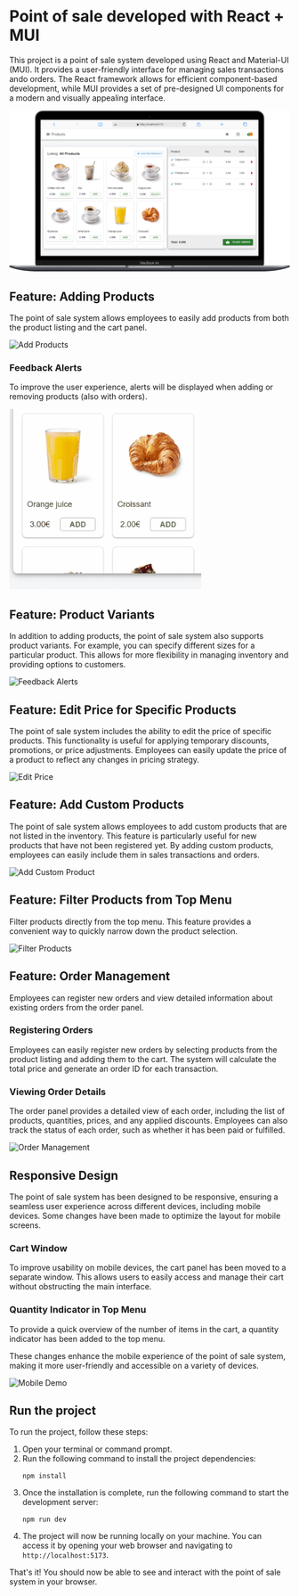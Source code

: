 # Point of sale developed with React + MUI

This project is a point of sale system developed using React and Material-UI (MUI). It provides a user-friendly interface for managing sales transactions ando orders. The React framework allows for efficient component-based development, while MUI provides a set of pre-designed UI components for a modern and visually appealing interface.

![Main Page](/public/imgs/readme/main-page.png)

## Feature: Adding Products

The point of sale system allows employees to easily add products from both the product listing and the cart panel.

![Add Products](/public/imgs/readme/add-products.gif)


### Feedback Alerts
To improve the user experience, alerts will be displayed when adding or removing products (also with orders).

![Feedback Alerts](/public/imgs/readme/feedback-alerts.gif)


## Feature: Product Variants
In addition to adding products, the point of sale system also supports product variants. For example, you can specify different sizes for a particular product. This allows for more flexibility in managing inventory and providing options to customers.

![Feedback Alerts](/public/imgs/readme/product-variants.gif)


## Feature: Edit Price for Specific Products
The point of sale system includes the ability to edit the price of specific products. This functionality is useful for applying temporary discounts, promotions, or price adjustments. Employees can easily update the price of a product to reflect any changes in pricing strategy.

![Edit Price](/public/imgs/readme/edit-price.gif)

## Feature: Add Custom Products
The point of sale system allows employees to add custom products that are not listed in the inventory. This feature is particularly useful for new products that have not been registered yet. By adding custom products, employees can easily include them in sales transactions and orders.

![Add Custom Product](/public/imgs/readme/custom-products.gif)

## Feature: Filter Products from Top Menu
Filter products directly from the top menu. This feature provides a convenient way to quickly narrow down the product selection.

![Filter Products](/public/imgs/readme/filter-products.gif)

## Feature: Order Management
Employees can register new orders and view detailed information about existing orders from the order panel.

### Registering Orders
Employees can easily register new orders by selecting products from the product listing and adding them to the cart. The system will calculate the total price and generate an order ID for each transaction.

### Viewing Order Details
The order panel provides a detailed view of each order, including the list of products, quantities, prices, and any applied discounts. Employees can also track the status of each order, such as whether it has been paid or fulfilled.

![Order Management](/public/imgs/readme/register-orders.gif)

## Responsive Design
The point of sale system has been designed to be responsive, ensuring a seamless user experience across different devices, including mobile devices. Some changes have been made to optimize the layout for mobile screens.

### Cart Window
To improve usability on mobile devices, the cart panel has been moved to a separate window. This allows users to easily access and manage their cart without obstructing the main interface.

### Quantity Indicator in Top Menu
To provide a quick overview of the number of items in the cart, a quantity indicator has been added to the top menu. 

These changes enhance the mobile experience of the point of sale system, making it more user-friendly and accessible on a variety of devices.

![Mobile Demo](/public/imgs/readme/mobile-demo.gif)

## Run the project
To run the project, follow these steps:

1. Open your terminal or command prompt.
2. Run the following command to install the project dependencies:
	```
	npm install
	```
4. Once the installation is complete, run the following command to start the development server:
	```
	npm run dev
	```
5. The project will now be running locally on your machine. You can access it by opening your web browser and navigating to `http://localhost:5173`.

That's it! You should now be able to see and interact with the point of sale system in your browser.